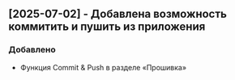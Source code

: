 ## [2025-07-02] - Добавлена возможность коммитить и пушить из приложения
### Добавлено
- Функция Commit & Push в разделе «Прошивка»

